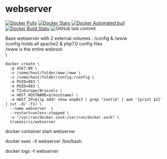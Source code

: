 # webserver
[![Docker Pulls](https://img.shields.io/docker/pulls/trueosiris/webserver.svg)](https://hub.docker.com/r/trueosiris/webserver/) [![Docker Stars](https://img.shields.io/docker/stars/trueosiris/webserver.svg)](https://hub.docker.com/r/trueosiris/webserver/) [![Docker Automated buil](https://img.shields.io/docker/automated/trueosiris/webserver.svg)](https://hub.docker.com/r/trueosiris/webserver/) [![Docker Build Statu](https://img.shields.io/docker/build/trueosiris/webserver.svg)](https://hub.docker.com/r/trueosiris/webserver/) ![GitHub last commit](https://img.shields.io/github/last-commit/trueosiris/docker-webserver.svg)

Base webserver with 2 external volumes : /config & /www \
/config holds all apache2 & php7.0 config files \
/www is the entire webroot \
\

    docker create \
      -p 4567:80 \
      -v /some/host/folder/www:/www \
      -v /some/host/folder/config:/config \
      -e PGID=983 \
      -e PUID=983 \
      -e TZ=Europe/Brussels \
      -e HOST_HOSTNAME=$(hostname) \
      -e HOST_IP=$(ip addr show enp0s3 | grep "inet\b" | awk '{print $2}' | cut -d/ -f1) \
      --name webserver  \
      --restart=unless-stopped \
      -v "/var/run/docker.sock:/var/run/docker.sock" \
      trueosiris/webserver

docker container start webserver

docker exec -it webserver /bin/bash

docker logs -f webserver
